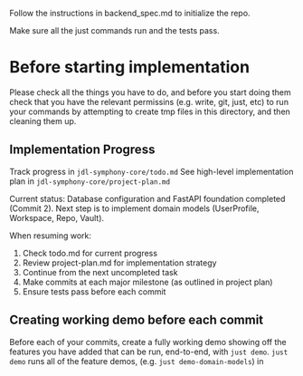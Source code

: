 Follow the instructions in backend_spec.md to initialize the repo.

Make sure all the just commands run and the tests pass.

# Before starting implementation
Please check all the things you have to do, and before you start doing them check that you have the relevant permissins (e.g. write, git, just, etc) to run your commands by attempting to create tmp files in this directory, and then cleaning them up.

## Implementation Progress

Track progress in `jdl-symphony-core/todo.md`
See high-level implementation plan in `jdl-symphony-core/project-plan.md`

Current status: Database configuration and FastAPI foundation completed (Commit 2). Next  step is to implement domain models (UserProfile, Workspace, Repo, Vault).

When resuming work:
1. Check todo.md for current progress
2. Review project-plan.md for implementation strategy
3. Continue from the next uncompleted task
4. Make commits at each major milestone (as outlined in project plan)
5. Ensure tests pass before each commit


## Creating working demo before each commit
Before each of your commits, create a fully working demo showing off the features you have added that can be run, end-to-end, with `just demo`. `just demo` runs all of the feature demos, (e.g. `just demo-domain-models`) in